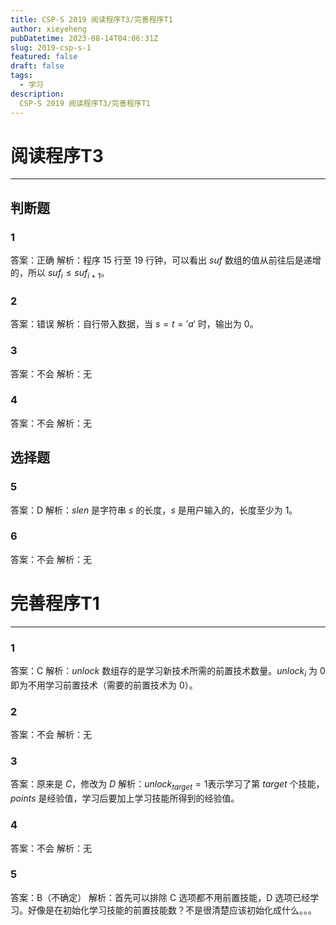 ```yaml
---
title: CSP-S 2019 阅读程序T3/完善程序T1
author: xieyeheng
pubDatetime: 2023-08-14T04:06:31Z
slug: 2019-csp-s-1
featured: false
draft: false
tags:
  - 学习
description:
  CSP-S 2019 阅读程序T3/完善程序T1
---
```


# 阅读程序T3
-----
## 判断题

### 1
答案：正确
解析：程序 $15$ 行至 $19$ 行钟，可以看出 $suf$ 数组的值从前往后是递增的，所以 $suf_{i} \leq suf_{i+1}$。

### 2
答案：错误
解析：自行带入数据，当 $s=t='a'$ 时，输出为 $0$。

### 3
答案：不会
解析：无

### 4
答案：不会
解析：无

## 选择题

### 5
答案：D
解析：$slen$ 是字符串 $s$ 的长度，$s$ 是用户输入的，长度至少为 $1$。

### 6
答案：不会
解析：无

# 完善程序T1
-----
### 1
答案：C
解析：$unlock$ 数组存的是学习新技术所需的前置技术数量。$unlock_{i}$ 为 $0$ 即为不用学习前置技术（需要的前置技术为 $0$）。

### 2
答案：不会
解析：无

### 3
答案：原来是 $C$，修改为 $D$
解析：$unlock_{target}=1$表示学习了第 $target$ 个技能，$points$ 是经验值，学习后要加上学习技能所得到的经验值。

### 4
答案：不会
解析：无

### 5
答案：B（不确定）
解析：首先可以排除 C 选项都不用前置技能，D 选项已经学习。好像是在初始化学习技能的前置技能数？不是很清楚应该初始化成什么。。。
